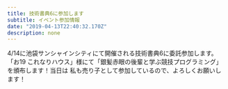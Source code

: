 ```yaml
---
title: 技術書典6に参加します
subtitle: イベント参加情報
date: "2019-04-13T22:40:32.170Z"
description: none
---
```


4/14に池袋サンシャインシティにて開催される技術書典6に委託参加します。
「お19 これなりハウス」様にて「銀髪赤眼の後輩と学ぶ競技プログラミング」を頒布します！当日は 私も売り子として参加しているので、よろしくお願いします！

